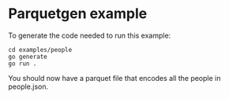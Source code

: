 # Parquetgen example

To generate the code needed to run this example:

    cd examples/people
    go generate
    go run .

You should now have a parquet file that encodes all the people in
people.json.
